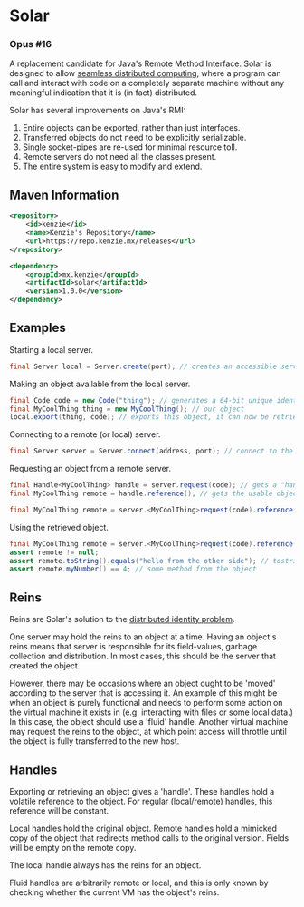 Solar
=====

### Opus #16

A replacement candidate for Java's Remote Method Interface.
Solar is designed to allow [seamless distributed computing](https://github.com/Moderocky/Cobweb/blob/master/Identity-Relations-Distributed-Computing.pdf), where a program can call and interact with code on a completely separate machine without any meaningful indication that it is (in fact) distributed.

Solar has several improvements on Java's RMI:
1. Entire objects can be exported, rather than just interfaces.
2. Transferred objects do not need to be explicitly serializable.
3. Single socket-pipes are re-used for minimal resource toll.
4. Remote servers do not need all the classes present.
5. The entire system is easy to modify and extend.

## Maven Information
```xml
<repository>
    <id>kenzie</id>
    <name>Kenzie's Repository</name>
    <url>https://repo.kenzie.mx/releases</url>
</repository>
``` 

```xml
<dependency>
    <groupId>mx.kenzie</groupId>
    <artifactId>solar</artifactId>
    <version>1.0.0</version>
</dependency>
```

## Examples

Starting a local server.
```java 
final Server local = Server.create(port); // creates an accessible server on this port
```

Making an object available from the local server.
```java 
final Code code = new Code("thing"); // generates a 64-bit unique identifier code
final MyCoolThing thing = new MyCoolThing(); // our object
local.export(thing, code); // exports this object, it can now be retrieved with the code
```

Connecting to a remote (or local) server.
```java 
final Server server = Server.connect(address, port); // connect to the remote server
```

Requesting an object from a remote server.
```java 
final Handle<MyCoolThing> handle = server.request(code); // gets a "handle" that can control this object
final MyCoolThing remote = handle.reference(); // gets the usable object reference
```

```java 
final MyCoolThing remote = server.<MyCoolThing>request(code).reference(); // inline version
```

Using the retrieved object.
```java 
final MyCoolThing remote = server.<MyCoolThing>request(code).reference();
assert remote != null;
assert remote.toString().equals("hello from the other side"); // tostring
assert remote.myNumber() == 4; // some method from the object
```

## Reins

Reins are Solar's solution to the [distributed identity problem](https://github.com/Moderocky/Cobweb/blob/master/Identity-Relations-Distributed-Computing.pdf).

One server may hold the reins to an object at a time. Having an object's reins means that server is responsible for its field-values, garbage collection and distribution. In most cases, this should be the server that created the object.

However, there may be occasions where an object ought to be 'moved' according to the server that is accessing it.
An example of this might be when an object is purely functional and needs to perform some action on the virtual machine it exists in (e.g. interacting with files or some local data.)
In this case, the object should use a 'fluid' handle. Another virtual machine may request the reins to the object, at which point access will throttle until the object is fully transferred to the new host.

## Handles

Exporting or retrieving an object gives a 'handle'. These handles hold a volatile reference to the object.
For regular (local/remote) handles, this reference will be constant.

Local handles hold the original object. Remote handles hold a mimicked copy of the object that redirects method calls to the original version.
Fields will be empty on the remote copy.

The local handle always has the reins for an object.

Fluid handles are arbitrarily remote or local, and this is only known by checking whether the current VM has the object's reins.
